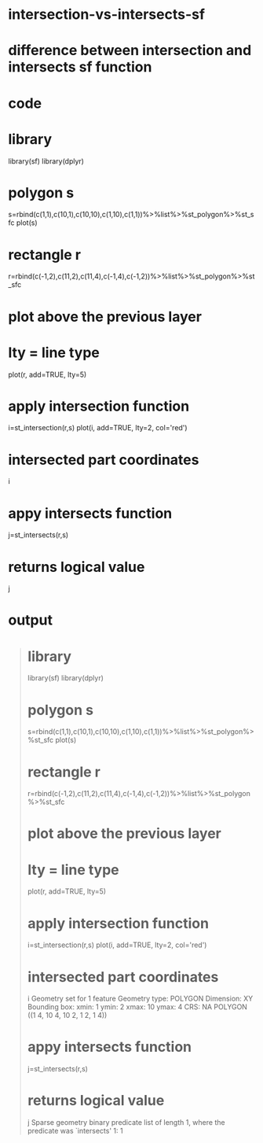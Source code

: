 # intersection-vs-intersects-sf
# difference between intersection and intersects sf function


# code
# library 
library(sf)
library(dplyr)
# polygon s
s=rbind(c(1,1),c(10,1),c(10,10),c(1,10),c(1,1))%>%list%>%st_polygon%>%st_sfc
plot(s)
# rectangle r
r=rbind(c(-1,2),c(11,2),c(11,4),c(-1,4),c(-1,2))%>%list%>%st_polygon%>%st_sfc
# plot above the previous layer
# lty = line type
plot(r, add=TRUE, lty=5)

# apply intersection function
i=st_intersection(r,s)
plot(i, add=TRUE, lty=2, col='red')
# intersected part coordinates
i

# appy intersects function 
j=st_intersects(r,s)
# returns logical value
j


# output
> # library 
> library(sf)
> library(dplyr)
> # polygon s
> s=rbind(c(1,1),c(10,1),c(10,10),c(1,10),c(1,1))%>%list%>%st_polygon%>%st_sfc
> plot(s)
> # rectangle r
> r=rbind(c(-1,2),c(11,2),c(11,4),c(-1,4),c(-1,2))%>%list%>%st_polygon%>%st_sfc
> # plot above the previous layer
> # lty = line type
> plot(r, add=TRUE, lty=5)
> # apply intersection function
> i=st_intersection(r,s)
> plot(i, add=TRUE, lty=2, col='red')
> # intersected part coordinates
> i
Geometry set for 1 feature 
Geometry type: POLYGON
Dimension:     XY
Bounding box:  xmin: 1 ymin: 2 xmax: 10 ymax: 4
CRS:           NA
POLYGON ((1 4, 10 4, 10 2, 1 2, 1 4))
> # appy intersects function 
> j=st_intersects(r,s)
> # returns logical value
> j
Sparse geometry binary predicate list of length 1, where the predicate was `intersects'
 1: 1
> 







